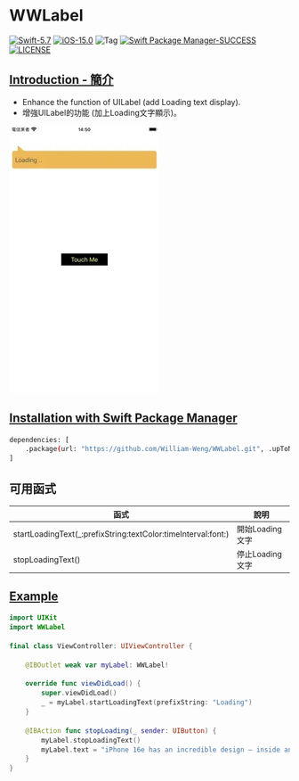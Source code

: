 # WWLabel
[![Swift-5.7](https://img.shields.io/badge/Swift-5.7-orange.svg?style=flat)](https://developer.apple.com/swift/) [![iOS-15.0](https://img.shields.io/badge/iOS-15.0-pink.svg?style=flat)](https://developer.apple.com/swift/) ![Tag](https://img.shields.io/github/v/tag/William-Weng/WWLabel) [![Swift Package Manager-SUCCESS](https://img.shields.io/badge/Swift_Package_Manager-SUCCESS-blue.svg?style=flat)](https://developer.apple.com/swift/) [![LICENSE](https://img.shields.io/badge/LICENSE-MIT-yellow.svg?style=flat)](https://developer.apple.com/swift/)

## [Introduction - 簡介](https://swiftpackageindex.com/William-Weng)
- Enhance the function of UILabel (add Loading text display).
- 增強UILabel的功能 (加上Loading文字顯示)。

![WWLabel](./Example.webp)

## [Installation with Swift Package Manager](https://medium.com/彼得潘的-swift-ios-app-開發問題解答集/使用-spm-安裝第三方套件-xcode-11-新功能-2c4ffcf85b4b)
```bash
dependencies: [
    .package(url: "https://github.com/William-Weng/WWLabel.git", .upToNextMajor(from: "1.0.0"))
]
```

## 可用函式
|函式|說明|
|-|-|
|startLoadingText(_:prefixString:textColor:timeInterval:font:)|開始Loading文字|
|stopLoadingText()|停止Loading文字|

## [Example](https://ezgif.com/video-to-webp)
```swift
import UIKit
import WWLabel

final class ViewController: UIViewController {

    @IBOutlet weak var myLabel: WWLabel!
    
    override func viewDidLoad() {
        super.viewDidLoad()
        _ = myLabel.startLoadingText(prefixString: "Loading")
    }
    
    @IBAction func stopLoading(_ sender: UIButton) {
        myLabel.stopLoadingText()
        myLabel.text = "iPhone 16e has an incredible design — inside and out — and is available in an elegant black or white finish. Made from durable aerospace‑grade aluminum, the enclosure on iPhone 16e is built to go the distance and survive life’s oops, whoops, and oh nooos."
    }
}
```
